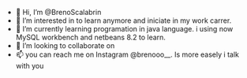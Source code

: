 - 👋 Hi, I’m @BrenoScalabrin
- 👀 I’m interested in to learn anymore and iniciate in my work carrer.
- 🌱 I’m currently learning programation in java language. i using now MySQL workbench and netbeans 8.2 to learn.
- 💞️ I’m looking to collaborate on 
- 📫 you can reach me on Instagram @brenooo__. Is more easely i talk with you

<!---
BrenoScalabrin/BrenoScalabrin is a ✨ special ✨ repository because its `README.md` (this file) appears on your GitHub profile.
You can click the Preview link to take a look at your changes.
--->
